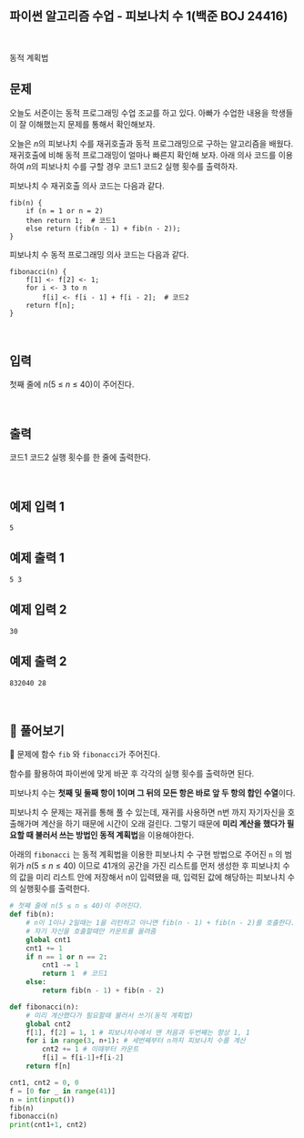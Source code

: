## 파이썬 알고리즘 수업 - 피보나치 수 1(백준 BOJ 24416)

<br>

동적 계획법

## 문제

오늘도 서준이는 동적 프로그래밍 수업 조교를 하고 있다. 아빠가 수업한 내용을 학생들이 잘 이해했는지 문제를 통해서 확인해보자.

오늘은 *n*의 피보나치 수를 재귀호출과 동적 프로그래밍으로 구하는 알고리즘을 배웠다. 재귀호출에 비해 동적 프로그래밍이 얼마나 빠른지 확인해 보자. 아래 의사 코드를 이용하여 *n*의 피보나치 수를 구할 경우 코드1 코드2 실행 횟수를 출력하자.

피보나치 수 재귀호출 의사 코드는 다음과 같다.

```
fib(n) {
    if (n = 1 or n = 2)
    then return 1;  # 코드1
    else return (fib(n - 1) + fib(n - 2));
}
```

피보나치 수 동적 프로그래밍 의사 코드는 다음과 같다.

```
fibonacci(n) {
    f[1] <- f[2] <- 1;
    for i <- 3 to n
        f[i] <- f[i - 1] + f[i - 2];  # 코드2
    return f[n];
}
```

<br>

## 입력

첫째 줄에 *n*(5 ≤ *n* ≤ 40)이 주어진다.

<br>

## 출력

코드1 코드2 실행 횟수를 한 줄에 출력한다.

<br>

## 예제 입력 1

```
5
```

## 예제 출력 1

```
5 3
```

## 예제 입력 2

```
30
```

## 예제 출력 2

```
832040 28
```

<br>

## 📝 풀어보기

📌 문제에 함수 `fib` 와 `fibonacci`가 주어진다.

함수를 활용하여 파이썬에 맞게 바꾼 후 각각의 실행 횟수를 출력하면 된다.

피보나치 수는 **첫째 및 둘째 항이 1이며 그 뒤의 모든 항은 바로 앞 두 항의 합인 수열**이다.

피보나치 수 문제는 재귀를 통해 풀 수 있는데, 재귀를 사용하면 n번 까지 자기자신을 호출해가며 계산을 하기 때문에 시간이 오래 걸린다. 그렇기 때문에 **미리 계산을 했다가 필요할 때 불러서 쓰는 방법인 동적 계획법**을 이용해야한다.

아래의 `fibonacci` 는 동적 계획법을 이용한 피보나치 수 구현 방법으로 주어진 `n` 의 범위가 *n*(5 ≤ *n* ≤ 40) 이므로 41개의 공간을 가진 리스트를 먼저 생성한 후 피보나치 수의 값을 미리 리스트 안에 저장해서 n이 입력됐을 때, 입력된 값에 해당하는 피보나치 수의 실행횟수를 출력한다.

``` python
# 첫째 줄에 n(5 ≤ n ≤ 40)이 주어진다.
def fib(n):
    # n이 1이나 2일때는 1을 리턴하고 아니면 fib(n - 1) + fib(n - 2)를 호출한다.
    # 자기 자신을 호출할때만 카운트를 올려줌
    global cnt1
    cnt1 += 1
    if n == 1 or n == 2:
        cnt1 -= 1
        return 1  # 코드1
    else:
        return fib(n - 1) + fib(n - 2)

def fibonacci(n):
    # 미리 계산했다가 필요할때 불러서 쓰기(동적 계획법)
    global cnt2
    f[1], f[2] = 1, 1 # 피보나치수에서 맨 처음과 두번째는 항상 1, 1
    for i in range(3, n+1): # 세번째부터 n까지 피보나치 수를 계산
        cnt2 += 1 # 이때부터 카운트
        f[i] = f[i-1]+f[i-2]
    return f[n]

cnt1, cnt2 = 0, 0
f = [0 for _ in range(41)]
n = int(input())
fib(n)
fibonacci(n)
print(cnt1+1, cnt2)
```

